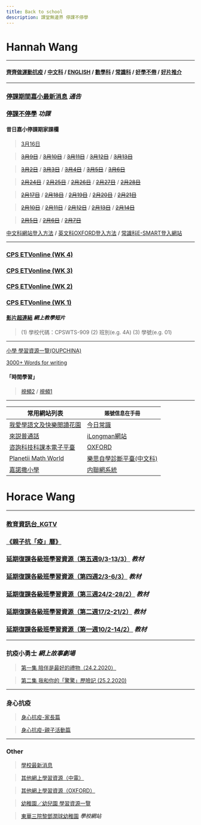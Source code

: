```yaml
---
title: Back to school
description: 課堂無邊界 停課不停學
---
```


# Hannah Wang

* * *

#### [齊齊做運動抗疫](https://sites.google.com/cpswts.edu.hk/homelearning/%E9%BD%8A%E9%BD%8A%E5%81%9A%E9%81%8B%E5%8B%95%E6%8A%97%E7%96%AB)  /  [中文科](https://sites.google.com/cpswts.edu.hk/homelearning/%E4%B8%AD%E6%96%87%E7%A7%91)  /  [ENGLISH](https://sites.google.com/cpswts.edu.hk/homelearning/english)  /  [數學科](https://sites.google.com/cpswts.edu.hk/homelearning/%E6%95%B8%E5%AD%B8%E7%A7%91)  /  [常識科](https://sites.google.com/cpswts.edu.hk/homelearning/%E5%B8%B8%E8%AD%98%E7%A7%91)  /  [好學不倦](https://sites.google.com/cpswts.edu.hk/homelearning/%E5%A5%BD%E5%AD%B8%E4%B8%8D%E5%80%A6)  /  [好片推介](https://sites.google.com/cpswts.edu.hk/homelearning/%E5%A5%BD%E7%89%87%E6%8E%A8%E4%BB%8B)

* * *

### [停課期間嘉小最新消息](https://sites.google.com/cpswts.edu.hk/homelearning/%E9%A6%96%E9%A0%81) ***通告***
### [停課不停學](https://sites.google.com/cpswts.edu.hk/homelearning/%E5%81%9C%E8%AA%B2%E4%B8%8D%E5%81%9C%E5%AD%B8) ***功課***
#### 昔日嘉小停課期家課欄

> [3月16日](https://docs.google.com/document/d/1dO33u4mnXRwJmM76gT63Jn7nv2GVw2qNAQAFzM8AJB4/edit)  

> [~~3月9日~~](https://docs.google.com/document/d/1t9vDCkhinW6k7fnI7P4tNKCPCSRuicnY5oT2TkihTr0/edit)  /  [~~3月10日~~](https://docs.google.com/document/d/12l-FCDTwd_rB6StqqxGjk6ecq2nm6_CfIsN2ISReUiw/edit)   /  [~~3月11日~~](https://docs.google.com/document/d/1_xONg46zFXALEUb_acP1sVbgabIMQSonEBEZmOLAQjA/edit)   /  [~~3月12日~~](https://docs.google.com/document/d/116BE-UlYWc_2yFSyN-Bocn4ty-OI06YMvR9FaiUadFE/edit)   /  [~~3月13日~~](https://docs.google.com/document/d/134gErAvFs_TBFW2nN81JuGtqfmoF8alyTs4OLWo8Yyw/edit) 

> [~~3月2日~~](https://docs.google.com/document/d/1jP13_ANN57f6Shh9sPdnktcJORiqpwb3SrqlPdLXk18/edit) / [~~3月3日~~](https://docs.google.com/document/d/1Bww7v4-beAfwCV7CbHmh18nIcXtsq8068VNmxRc_LZQ/edit) / [~~3月4日~~](https://docs.google.com/document/d/1iUmdHM7rFCU4EmriUOCaxixybwKycqzsXVzumQM1h7Y/edit) / [~~3月5日~~](https://docs.google.com/document/d/1WjQ-plc64w1LdkG65XjTLjgnE2vAzEeYWEQrZDrmx4o/edit) / [~~3月6日~~](https://docs.google.com/document/d/1jVHENaGvb0-R6JEIszVdaKvVaOMh169MPuZzJ8tH_TI/edit)

>[~~2月24日~~](https://docs.google.com/document/d/1ac2VGHaspVyp7sW__zeuFm168FgV9HGZ5uuY09stMVM/edit)  / [~~2月25日~~](https://docs.google.com/document/d/1i6NkfSIvCXwsd5P9voBMETdOi4AaxLwljhZq-oXMAFE/edit)  / [~~2月26日~~](https://docs.google.com/document/d/1NptGygHf7Aq-0E_ixlswafuKeietvTHCViRMI6iKS3o/edit)  / [~~2月27日~~](https://docs.google.com/document/d/1PHWC_ub-P5-eITGiOGIezoDH2Z27AxCDxskiyDWgtaQ/edit)  / [~~2月28日~~](https://docs.google.com/document/d/15aKuHnxYQB_1YRzejgiU5U1pvT3Gm3KHfENUgNEdWOU/edit) 

> [~~2月17日~~](https://docs.google.com/document/d/1BTKnwOxqic4A_JvjPXXY30iJieTYeQkgeysisMVRMTE/edit?usp=sharing) / [~~2月18日~~](https://docs.google.com/document/d/1Izu8sY_YQHPf6BwnDhMeNQeQ3QdAkamDxJlPEctij78/edit?usp=sharing) / [~~2月19日~~](https://docs.google.com/document/d/17BIASu2_HYgMq2ntyJVQJYLGtzZaD39W70OyiaavtXA/edit?usp=sharing) / [~~2月20日~~](https://docs.google.com/document/d/1F-pknhTR6FwhKK4VqRAVZnqTBV4l3XemYvRs7SYMXJY/edit) / [~~2月21日~~](https://docs.google.com/document/d/1cQc_hx56SAo_LhxzN9KzzedRMHhdFh62cz69urPeoF8/edit)

> [~~2月10日~~](https://docs.google.com/document/d/1L1Kd_DitbUIR2l60V-Q8wV6TRqix_84coNvVVCrU8z8/edit?usp=sharing) / [~~2月11日~~](https://docs.google.com/document/d/1niyi1gIt64Ns-ovFH-9_WBlIFVqlrwvH32iEXAcfL-I/edit?usp=sharing) / [~~2月12日~~](https://docs.google.com/document/d/11sR4jWfYxqHHHAOWgFWWN3mCDP-5Mav18nbXEZmd5yU/edit?usp=sharing) / [~~2月13日~~](https://docs.google.com/document/d/1dW60EVpp-F9gT9L8KPVIB3QSYnW5GaMCTcqXtAEpRsw/edit?usp=sharing) / [~~2月14日~~](https://docs.google.com/document/d/1TMQIG40iqOv8hyh_0HRo0btTBKZUzLOPQMDwPOQEpBs/edit?usp=sharing) 

> [~~2月5日~~](https://drive.google.com/file/d/1fiabHgZohiH9Ai81_X__N-e_CFspgnkv/view?usp=sharing) / [~~2月6日~~](https://docs.google.com/document/d/15zGgxOFLKlhomiRpWLhZBUyyxmJt7X-bVgV0WVO0Yj8/edit?usp=sharing) / [~~2月7日~~](https://docs.google.com/document/d/1PrIja3LwLjvLAyn2KN1SiigKdLWWVB0n6ew77BoUnYE/edit?usp=sharing) 

[中文科網站登入方法](https://drive.google.com/file/d/1cl-efs7zY74G60bDK9wmsLHfnBD73WuY/view?usp=sharing) / [英文科OXFORD登入方法](https://drive.google.com/file/d/1elgShm44lu-JsIX3hEN532ZS04mnsJRQ/view?usp=sharing) / [常識科E-SMART登入網站](https://www.google.com/url?q=https%3A%2F%2Febookweb.ephhk.com%2Flogin.php&sa=D&sntz=1&usg=AFQjCNHGDR_VJ3ghFq0Otx65SoR_eCgvQA)

* * *

### [CPS ETVonline (WK 4)](https://sites.google.com/cpswts.edu.hk/homelearning/cps-etvonlinewk-4) 
### [CPS ETVonline (WK 3)](https://sites.google.com/cpswts.edu.hk/homelearning/cps-etvonlinewk-3) 
### [CPS ETVonline (WK 2)](https://sites.google.com/cpswts.edu.hk/homelearning/cps-etvonlinewk-2)
### [CPS ETVonline (WK 1)](https://sites.google.com/cpswts.edu.hk/homelearning/cps-etvonlinewk-1)
#### [影片超連結](https://hk.cherrypickslearning.com/student/login) ***網上教學短片***
> (1) 學校代碼：CPSWTS-909 
> (2) 班別(e.g. 4A) 
> (3) 學號(e.g. 01)

* * *

[小學 學習資源一覽(OUPCHINA)](https://www.oupchina.com.hk/zh/self-learning-for-parents#pri)

[3000+ Words for writing](http://3000wfw.pearson.com.hk/index.php?section=1)

#### 「時間學習」
> [視頻2](https://www.hkedcity.net/etv/resource/150038088) /  [視頻1](https://www.hkedcity.net/etv/resource/1219972369)


* * *

| 常用網站列表 | `賬號信息在手冊`                   |
| ------------- | ------------------------------ |
| [我愛學語文及快樂閲讀花園](http://ephchinese.ephhk.com)      |  [今日常識](http://ephgs.ephhk.com/student)       |
| [來説普通話](http://ephpth.ephhk.com/student)   | [iLongman網站](http://prd1.pearson.com.hk)    |
| [咨詢科技科課本電子平臺](http://www.drpcfamily.com.hk) | [OXFORD](http://www.oupchina.com.hk) |
| [Planetii Math World](http://www.planetii.com) | [樂思自學診斷平臺(中文科)](http://4d.pan-lloyds.com) |
| [嘉諾撒小學](http://www.cpswts.edu.hk/)  | [内聯網系統](http://www.cpswts.edu.hk/it-school/)  |







# Horace Wang

* * *

### [教育資訊台_KGTV](https://kgtv.ephhk.com/)
### [《親子抗「疫」曆》](/horace_calendar_pic.html)

### [延期復課各級班學習資源（第五週9/3-13/3）](https://drive.google.com/drive/folders/116q-rQHelMb-4Dk1txj-oIbvDkmjHOu5) ***教材***
### [延期復課各級班學習資源（第四週2/3-6/3）](https://drive.google.com/drive/folders/16AY-kkkFEzgvzVbRMtJW1zjmzmZFKCSk) ***教材***
### [延期復課各級班學習資源（第三週24/2-28/2）](https://drive.google.com/drive/folders/1fxQs3Vfj_QHbxjulcZiKm8xXqZfEmTep) ***教材***
### [延期復課各級班學習資源（第二週17/2-21/2）](https://drive.google.com/drive/folders/1qgrWJR5EfSD-vuZkVYcXKwbHgg-9FOdp) ***教材***
### [延期復課各級班學習資源（第一週10/2-14/2）](https://drive.google.com/drive/folders/1pbIAT47CITXiu3lYOfqh5ZXQnkgu3-ZH) ***教材***

* * *

### 抗疫小勇士  ***網上故事劇場***
> [第一集 陪伴是最好的禮物（24.2.2020）](https://www.youtube.com/watch?v=e6G7hYcA3RM&list=PL58N6oEQRdvydo46dgG3gbF0h6Pp_sytG)

> [第二集 我和你的「驚驚」歷險記 (25.2.2020)](https://www.youtube.com/watch?v=cBHfOyxPeEg&list=PL58N6oEQRdvydo46dgG3gbF0h6Pp_sytG&index=2)

* * *

### 身心抗疫
> [身心抗疫-家長篇](http://mykiddie.ephhk.com/upload/0195/notice_attachment/245920957511870208/4ad935e733653e308891eae30c8a9138.pdf)

> [身心抗疫-親子活動篇](http://mykiddie.ephhk.com/upload/0195/notice_attachment/245921653508020053/ac7b6415491d0340a539e42a12378caa.pdf)

* * *

### Other
> [學校最新消息](http://www.twghltykkg.edu.hk/index.php/Section/notice/1761)

> [其他網上學習資源（中電）](http://www.twghltykkg.edu.hk/index.php/section/notice/1761_4950)

> [其他網上學習資源（OXFORD）](http://www.twghltykkg.edu.hk/index.php/section/notice/1761_4888)

> [幼稚園／幼兒園 學習資源一覽](https://www.oupchina.com.hk/zh/self-learning-for-parents#kg)

> [東華三院黎鄧潤球幼稚園](http://www.twghltykkg.edu.hk/)  ***學校網站***
